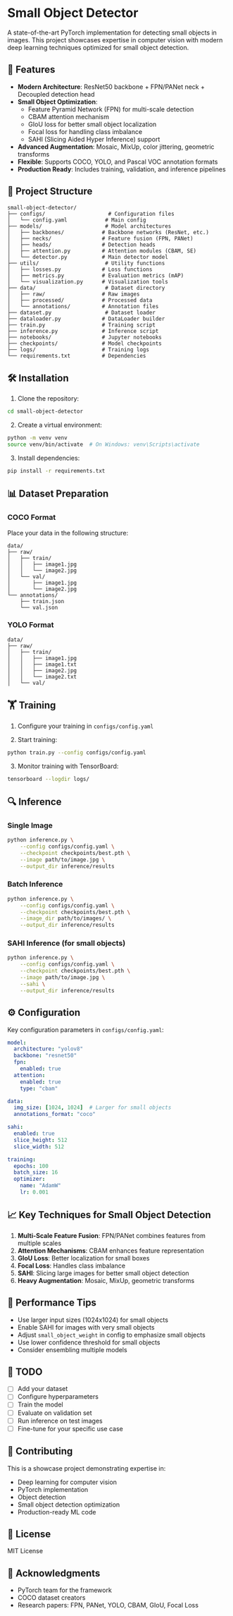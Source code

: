 # Small Object Detector

A state-of-the-art PyTorch implementation for detecting small objects in images. This project showcases expertise in computer vision with modern deep learning techniques optimized for small object detection.

## 🚀 Features

- **Modern Architecture**: ResNet50 backbone + FPN/PANet neck + Decoupled detection head
- **Small Object Optimization**:
  - Feature Pyramid Network (FPN) for multi-scale detection
  - CBAM attention mechanism
  - GIoU loss for better small object localization
  - Focal loss for handling class imbalance
  - SAHI (Slicing Aided Hyper Inference) support
- **Advanced Augmentation**: Mosaic, MixUp, color jittering, geometric transforms
- **Flexible**: Supports COCO, YOLO, and Pascal VOC annotation formats
- **Production Ready**: Includes training, validation, and inference pipelines

## 📁 Project Structure

```
small-object-detector/
├── configs/                    # Configuration files
│   └── config.yaml            # Main config
├── models/                    # Model architectures
│   ├── backbones/            # Backbone networks (ResNet, etc.)
│   ├── necks/                # Feature fusion (FPN, PANet)
│   ├── heads/                # Detection heads
│   ├── attention.py          # Attention modules (CBAM, SE)
│   └── detector.py           # Main detector model
├── utils/                     # Utility functions
│   ├── losses.py             # Loss functions
│   ├── metrics.py            # Evaluation metrics (mAP)
│   └── visualization.py      # Visualization tools
├── data/                      # Dataset directory
│   ├── raw/                  # Raw images
│   ├── processed/            # Processed data
│   └── annotations/          # Annotation files
├── dataset.py                 # Dataset loader
├── dataloader.py             # DataLoader builder
├── train.py                  # Training script
├── inference.py              # Inference script
├── notebooks/                # Jupyter notebooks
├── checkpoints/              # Model checkpoints
├── logs/                     # Training logs
└── requirements.txt          # Dependencies

```

## 🛠️ Installation

1. Clone the repository:
```bash
cd small-object-detector
```

2. Create a virtual environment:
```bash
python -m venv venv
source venv/bin/activate  # On Windows: venv\Scripts\activate
```

3. Install dependencies:
```bash
pip install -r requirements.txt
```

## 📊 Dataset Preparation

### COCO Format
Place your data in the following structure:
```
data/
├── raw/
│   ├── train/
│   │   ├── image1.jpg
│   │   └── image2.jpg
│   └── val/
│       ├── image1.jpg
│       └── image2.jpg
└── annotations/
    ├── train.json
    └── val.json
```

### YOLO Format
```
data/
├── raw/
│   ├── train/
│   │   ├── image1.jpg
│   │   ├── image1.txt
│   │   ├── image2.jpg
│   │   └── image2.txt
│   └── val/
```

## 🏋️ Training

1. Configure your training in `configs/config.yaml`

2. Start training:
```bash
python train.py --config configs/config.yaml
```

3. Monitor training with TensorBoard:
```bash
tensorboard --logdir logs/
```

## 🔍 Inference

### Single Image
```bash
python inference.py \
    --config configs/config.yaml \
    --checkpoint checkpoints/best.pth \
    --image path/to/image.jpg \
    --output_dir inference/results
```

### Batch Inference
```bash
python inference.py \
    --config configs/config.yaml \
    --checkpoint checkpoints/best.pth \
    --image_dir path/to/images/ \
    --output_dir inference/results
```

### SAHI Inference (for small objects)
```bash
python inference.py \
    --config configs/config.yaml \
    --checkpoint checkpoints/best.pth \
    --image path/to/image.jpg \
    --sahi \
    --output_dir inference/results
```

## ⚙️ Configuration

Key configuration parameters in `configs/config.yaml`:

```yaml
model:
  architecture: "yolov8"
  backbone: "resnet50"
  fpn:
    enabled: true
  attention:
    enabled: true
    type: "cbam"

data:
  img_size: [1024, 1024]  # Larger for small objects
  annotations_format: "coco"

sahi:
  enabled: true
  slice_height: 512
  slice_width: 512

training:
  epochs: 100
  batch_size: 16
  optimizer:
    name: "AdamW"
    lr: 0.001
```

## 📈 Key Techniques for Small Object Detection

1. **Multi-Scale Feature Fusion**: FPN/PANet combines features from multiple scales
2. **Attention Mechanisms**: CBAM enhances feature representation
3. **GIoU Loss**: Better localization for small boxes
4. **Focal Loss**: Handles class imbalance
5. **SAHI**: Slicing large images for better small object detection
6. **Heavy Augmentation**: Mosaic, MixUp, geometric transforms

## 🎯 Performance Tips

- Use larger input sizes (1024x1024) for small objects
- Enable SAHI for images with very small objects
- Adjust `small_object_weight` in config to emphasize small objects
- Use lower confidence threshold for small objects
- Consider ensembling multiple models

## 📝 TODO

- [ ] Add your dataset
- [ ] Configure hyperparameters
- [ ] Train the model
- [ ] Evaluate on validation set
- [ ] Run inference on test images
- [ ] Fine-tune for your specific use case

## 🤝 Contributing

This is a showcase project demonstrating expertise in:
- Deep learning for computer vision
- PyTorch implementation
- Object detection
- Small object detection optimization
- Production-ready ML code

## 📄 License

MIT License

## 🙏 Acknowledgments

- PyTorch team for the framework
- COCO dataset creators
- Research papers: FPN, PANet, YOLO, CBAM, GIoU, Focal Loss
